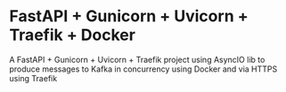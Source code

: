 # FastAPI + Gunicorn + Uvicorn + Traefik + Docker
A FastAPI + Gunicorn + Uvicorn + Traefik project using AsyncIO lib to produce messages to Kafka in concurrency using Docker and via HTTPS using Traefik
